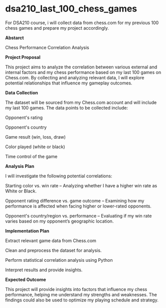 # dsa210_last_100_chess_games
For DSA210 course, i will collect data from chess.com for my previous 100 chess games and prepare my project accordingly.

**Abstarct**

Chess Performance Correlation Analysis

**Project Proposal**

This project aims to analyze the correlation between various external and internal factors and my chess performance based on my last 100 games on Chess.com. By collecting and analyzing relevant data, I will explore potential relationships that influence my gameplay outcomes.

**Data Collection**

The dataset will be sourced from my Chess.com account and will include my last 100 games. The data points to be collected include:

Opponent's rating

Opponent's country

Game result (win, loss, draw)

Color played (white or black)

Time control of the game

**Analysis Plan**

I will investigate the following potential correlations:

Starting color vs. win rate – Analyzing whether I have a higher win rate as White or Black.

Opponent rating difference vs. game outcome – Examining how my performance is affected when facing higher or lower-rated opponents.

Opponent's country/region vs. performance – Evaluating if my win rate varies based on my opponent’s geographic location.

**Implementation Plan**

Extract relevant game data from Chess.com

Clean and preprocess the dataset for analysis.

Perform statistical correlation analysis using Python

Interpret results and provide insights.

**Expected Outcome**

This project will provide insights into factors that influence my chess performance, helping me understand my strengths and weaknesses. The findings could also be used to optimize my playing schedule and strategy.
